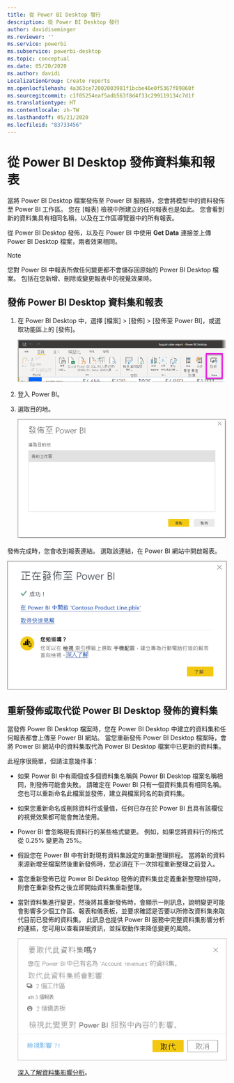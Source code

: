 ```yaml
---
title: 從 Power BI Desktop 發行
description: 從 Power BI Desktop 發行
author: davidiseminger
ms.reviewer: ''
ms.service: powerbi
ms.subservice: powerbi-desktop
ms.topic: conceptual
ms.date: 05/20/2020
ms.author: davidi
LocalizationGroup: Create reports
ms.openlocfilehash: 4a363ce72002003981f1bcbe46e0f5367f89860f
ms.sourcegitcommit: c1f05254eaf5adb563f8d4f33c299119134c7d1f
ms.translationtype: HT
ms.contentlocale: zh-TW
ms.lasthandoff: 05/21/2020
ms.locfileid: "83733456"
---
```

# <a name="publish-datasets-and-reports-from-power-bi-desktop"></a>從 Power BI Desktop 發佈資料集和報表
當將 Power BI Desktop 檔案發佈至 Power BI 服務時，您會將模型中的資料發佈至 Power BI 工作區。 您在 [報表] 檢視中所建立的任何報表也是如此。 您會看到新的資料集具有相同名稱，以及在工作區導覽器中的所有報表。

從 Power BI Desktop 發佈，以及在 Power BI 中使用 **Get Data** 連接並上傳 Power BI Desktop 檔案，兩者效果相同。

> [!NOTE]
> 您對 Power BI 中報表所做任何變更都不會儲存回原始的 Power BI Desktop 檔案。 包括在您新增、刪除或變更報表中的視覺效果時。
> 
> 

## <a name="to-publish-a-power-bi-desktop-dataset-and-reports"></a>發佈 Power BI Desktop 資料集和報表
1. 在 Power BI Desktop 中，選擇 [檔案] \> [發佈] \> [發佈至 Power BI]，或選取功能區上的 [發佈]。  

   ![發佈按鈕](media/desktop-upload-desktop-files/pbid_publish_publishbutton.png)

2. 登入 Power BI。
3. 選取目的地。

   ![選取發佈目的地](media/desktop-upload-desktop-files/pbid_publish_select_destination.png)

發佈完成時，您會收到報表連結。 選取該連結，在 Power BI 網站中開啟報表。

![發佈成功對話方塊](media/desktop-upload-desktop-files/pbid_publish_success.png)

## <a name="republish-or-replace-a-dataset-published-from-power-bi-desktop"></a>重新發佈或取代從 Power BI Desktop 發佈的資料集
當發佈 Power BI Desktop 檔案時，您在 Power BI Desktop 中建立的資料集和任何報表都會上傳至 Power BI 網站。 當您重新發佈 Power BI Desktop 檔案時，會將 Power BI 網站中的資料集取代為 Power BI Desktop 檔案中已更新的資料集。

此程序很簡單，但請注意幾件事：

* 如果 Power BI 中有兩個或多個資料集名稱與 Power BI Desktop 檔案名稱相同，則發佈可能會失敗。 請確定在 Power BI 只有一個資料集具有相同名稱。 您也可以重新命名此檔案並發佈，建立與檔案同名的新資料集。
* 如果您重新命名或刪除資料行或量值，任何已存在於 Power BI 且具有該欄位的視覺效果都可能會無法使用。 
* Power BI 會忽略現有資料行的某些格式變更。 例如，如果您將資料行的格式從 0.25% 變更為 25%。
* 假設您在 Power BI 中有針對現有資料集設定的重新整理排程。 當將新的資料來源新增至檔案然後重新發佈時，您必須在下一次排程重新整理之前登入。
* 當您重新發佈已從 Power BI Desktop 發佈的資料集並定義重新整理排程時，則會在重新發佈之後立即開始資料集重新整理。
* 當對資料集進行變更，然後將其重新發佈時，會顯示一則訊息，說明變更可能會影響多少個工作區、報表和儀表板，並要求確認是否要以所修改資料集來取代目前已發佈的資料集。 此訊息也提供 Power BI 服務中完整資料集影響分析的連結，您可用以查看詳細資訊，並採取動作來降低變更的風險。

   ![重新發佈資料集的影響警告](media/desktop-upload-desktop-files/pbid-dataset-impact-analysis-desktop-warning.png)

   [深入了解資料集影響分析](../collaborate-share/service-dataset-impact-analysis.md)。
